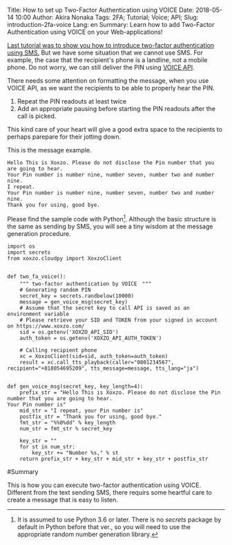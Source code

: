Title: How to set up Two-Factor Authentication using VOICE
Date: 2018-05-14 10:00
Author: Akira Nonaka
Tags: 2FA; Tutorial; Voice; API;
Slug: introduction-2fa-voice
Lang: en
Summary: Learn how to add Two-Factor Authentication using VOICE on your Web-applications!


[Last tutorial was to show you how to introduce two-factor authentication using SMS.](https://blog.xoxzo.com/2018/05/02/introduction-2fa-sms/)
But we have some situation that we cannot use SMS.
For example, the case that the recipient's phone is a landline, not a mobile phone.
Do not worry, we can still deliver the PIN using [VOICE API](https://www.xoxzo.com/en/about/voice-api/).

There needs some attention on formatting the message, when you use VOICE API, as we want the recipients to be able to properly hear the PIN.

1. Repeat the PIN readouts at least twice
1. Add an appropriate pausing before starting the PIN readouts after the call is picked.

This kind care of your heart will give a good extra space to the recipients to perhaps parepare for their jotting down.

This is the message example.
```
Hello This is Xoxzo. Please do not disclose the Pin number that you are going to hear.
Your Pin number is number nine, number seven, number two and number nine.
I repeat.
Your Pin number is number nine, number seven, number two and number nine.
Thank you for using, good bye.
```

Please find the sample code with Python[^1]. Although the basic structure is the same as sending by SMS, you will see a tiny wisdom at the message generation procedure.

```
import os
import secrets
from xoxzo.cloudpy import XoxzoClient


def two_fa_voice():
    """ two-factor authentication by VOICE　"""
    # Generating random PIN
    secret_key = secrets.randbelow(10000)
    message = gen_voice_msg(secret_key)
    # Assume that the secret key to call API is saved as an environment variable
    # Please retrieve your SID and TOKEN from your signed in account on https://www.xoxzo.com/
    sid = os.getenv('XOXZO_API_SID')
    auth_token = os.getenv('XOXZO_API_AUTH_TOKEN')

    # Calling recipient phone
    xc = XoxzoClient(sid=sid, auth_token=auth_token)
    result = xc.call_tts_playback(caller="0801234567", recipient="+818054695209", tts_message=message, tts_lang="ja")


def gen_voice_msg(secret_key, key_length=4):
    prefix_str = "Hello This is Xoxzo. Please do not disclose the Pin number that you are going to hear.
Your Pin number is"
    mid_str = "I repeat, your Pin number is"
    postfix_str = "Thank you for using, good bye."
    fmt_str = "%%0%dd" % key_length
    num_str = fmt_str % secret_key

    key_str = ""
    for st in num_str:
        key_str += "Number %s," % st
    return prefix_str + key_str + mid_str + key_str + postfix_str
```
 
#Summary

This is how you can execute two-factor authentication using VOICE. 
Different from the text sending SMS, there requirs some heartful care 
to create a message that is easy to listen.

[^1]:It is assumed to use Python 3.6 or later. There is no *secrets* package by default in Python before that ver., so you will need to use the appropriate random number generation library.
